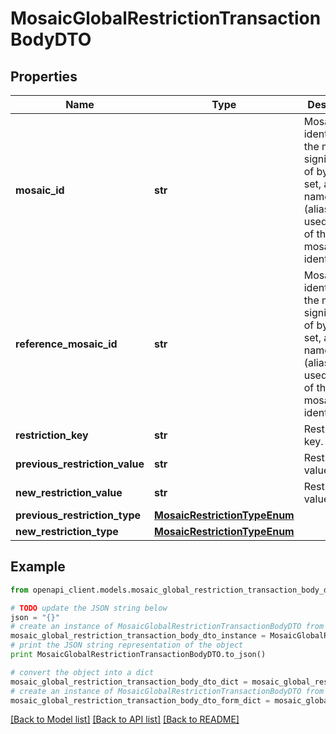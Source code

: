 # MosaicGlobalRestrictionTransactionBodyDTO


## Properties

Name | Type | Description | Notes
------------ | ------------- | ------------- | -------------
**mosaic_id** | **str** | Mosaic identifier. If the most significant bit of byte 0 is set, a namespaceId (alias) is used instead of the real mosaic identifier.  | 
**reference_mosaic_id** | **str** | Mosaic identifier. If the most significant bit of byte 0 is set, a namespaceId (alias) is used instead of the real mosaic identifier.  | 
**restriction_key** | **str** | Restriction key. | 
**previous_restriction_value** | **str** | Restriction value. | 
**new_restriction_value** | **str** | Restriction value. | 
**previous_restriction_type** | [**MosaicRestrictionTypeEnum**](MosaicRestrictionTypeEnum.md) |  | 
**new_restriction_type** | [**MosaicRestrictionTypeEnum**](MosaicRestrictionTypeEnum.md) |  | 

## Example

```python
from openapi_client.models.mosaic_global_restriction_transaction_body_dto import MosaicGlobalRestrictionTransactionBodyDTO

# TODO update the JSON string below
json = "{}"
# create an instance of MosaicGlobalRestrictionTransactionBodyDTO from a JSON string
mosaic_global_restriction_transaction_body_dto_instance = MosaicGlobalRestrictionTransactionBodyDTO.from_json(json)
# print the JSON string representation of the object
print MosaicGlobalRestrictionTransactionBodyDTO.to_json()

# convert the object into a dict
mosaic_global_restriction_transaction_body_dto_dict = mosaic_global_restriction_transaction_body_dto_instance.to_dict()
# create an instance of MosaicGlobalRestrictionTransactionBodyDTO from a dict
mosaic_global_restriction_transaction_body_dto_form_dict = mosaic_global_restriction_transaction_body_dto.from_dict(mosaic_global_restriction_transaction_body_dto_dict)
```
[[Back to Model list]](../README.md#documentation-for-models) [[Back to API list]](../README.md#documentation-for-api-endpoints) [[Back to README]](../README.md)


